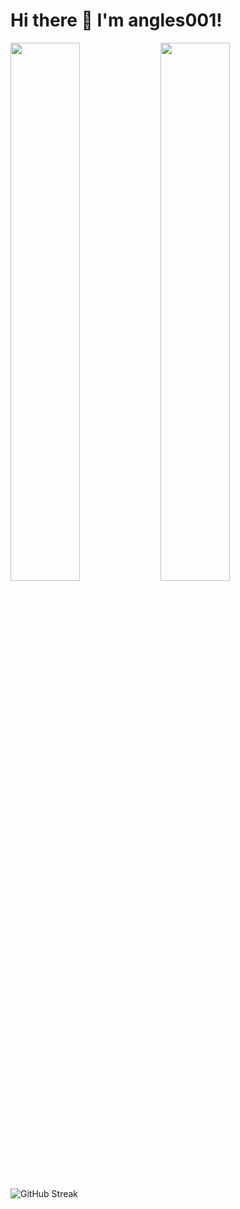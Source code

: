 # Hi there 👋 I'm angles001!

<img align="left" width="47%" src="https://github-readme-stats.vercel.app/api?username=angels0001&show_icons=true&theme=radical" />
<img align="left" width="47%" src="https://github-readme-stats.vercel.app/api/top-langs/?username=angels0001&layout=compact" />

![GitHub Streak](https://github-readme-streak-stats.herokuapp.com/?user=angels0001&theme=github-dark-blue&border=30363d)
